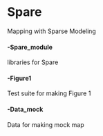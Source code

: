 # Spare
Mapping with Sparse Modeling

#### -Spare_module
libraries for Spare  

#### -Figure1
Test suite for making Figure 1  

#### -Data_mock
Data for making mock map  
